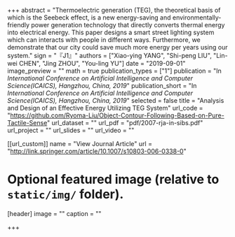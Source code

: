 +++
abstract = "Thermoelectric generation (TEG), the theoretical basis of which is the Seebeck effect, is a new energy-saving and environmentally-friendly power generation technology that directly converts thermal energy into electrical energy.  This paper designs a smart street lighting system which can interacts with people in different ways. Furthermore, we demonstrate that our city could save much more energy per years using our system."
sign = "『J1』"
authors = ["Xiao-ying YANG", "Shi-peng LIU", "Lin-wei CHEN", "Jing ZHOU", "You-ling YU"]
date = "2019-09-01"
image_preview = ""
math = true
publication_types = ["1"]
publication = "In *International Conference on Artificial Intelligence and Computer Science(ICAICS), Hangzhou, China, 2019*"
publication_short = "In *International Conference on Artificial Intelligence and Computer Science(ICAICS), Hangzhou, China, 2019*"
selected = false
title = "Analysis and Design of an Effective Energy Utilizing TEG System"
url_code = "https://github.com/Ryoma-Liu/Object-Contour-Following-Based-on-Pure-Tactile-Sense"
url_dataset = ""
url_pdf = "pdf/2007-rja-in-sibs.pdf"
url_project = ""
url_slides = ""
url_video = ""

[[url_custom]]
name = "View Journal Article"
url = "http://link.springer.com/article/10.1007/s10803-006-0338-0"

# Optional featured image (relative to `static/img/` folder).
[header]
image = ""
caption = ""

+++
